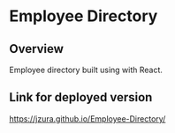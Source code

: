 # Employee Directory

## Overview

Employee directory built using with React. 

## Link for deployed version

https://jzura.github.io/Employee-Directory/

